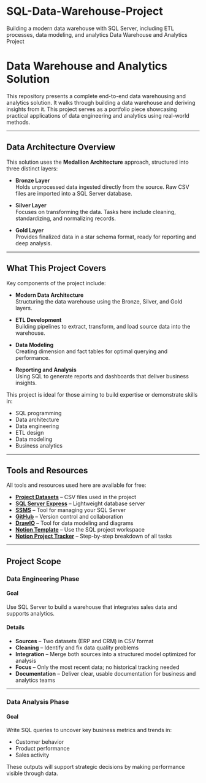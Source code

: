 # SQL-Data-Warehouse-Project
Building a modern data warehouse with SQL Server, including ETL processes, data modeling, and analytics
Data Warehouse and Analytics Project

# Data Warehouse and Analytics Solution

This repository presents a complete end-to-end data warehousing and analytics solution. It walks through building a data warehouse and deriving insights from it. This project serves as a portfolio piece showcasing practical applications of data engineering and analytics using real-world methods.

---

## Data Architecture Overview

This solution uses the **Medallion Architecture** approach, structured into three distinct layers:

- **Bronze Layer**  
  Holds unprocessed data ingested directly from the source. Raw CSV files are imported into a SQL Server database.

- **Silver Layer**  
  Focuses on transforming the data. Tasks here include cleaning, standardizing, and normalizing records.

- **Gold Layer**  
  Provides finalized data in a star schema format, ready for reporting and deep analysis.

---

## What This Project Covers

Key components of the project include:

- **Modern Data Architecture**  
  Structuring the data warehouse using the Bronze, Silver, and Gold layers.

- **ETL Development**  
  Building pipelines to extract, transform, and load source data into the warehouse.

- **Data Modeling**  
  Creating dimension and fact tables for optimal querying and performance.

- **Reporting and Analysis**  
  Using SQL to generate reports and dashboards that deliver business insights.

This project is ideal for those aiming to build expertise or demonstrate skills in:

- SQL programming  
- Data architecture  
- Data engineering  
- ETL design  
- Data modeling  
- Business analytics

---

## Tools and Resources

All tools and resources used here are available for free:

- **[Project Datasets](datasets/)** – CSV files used in the project  
- **[SQL Server Express](https://www.microsoft.com/en-us/sql-server/sql-server-downloads)** – Lightweight database server  
- **[SSMS](https://learn.microsoft.com/en-us/sql/ssms/download-sql-server-management-studio-ssms?view=sql-server-ver16)** – Tool for managing your SQL Server  
- **[GitHub](https://github.com/)** – Version control and collaboration  
- **[DrawIO](https://www.drawio.com/)** – Tool for data modeling and diagrams  
- **[Notion Template](https://www.notion.com/templates/sql-data-warehouse-project)** – Use the SQL project workspace  
- **[Notion Project Tracker](https://thankful-pangolin-2ca.notion.site/SQL-Data-Warehouse-Project-16ed041640ef80489667cfe2f380b269?pvs=4)** – Step-by-step breakdown of all tasks

---

## Project Scope

### Data Engineering Phase

#### Goal

Use SQL Server to build a warehouse that integrates sales data and supports analytics.

#### Details

- **Sources** – Two datasets (ERP and CRM) in CSV format  
- **Cleaning** – Identify and fix data quality problems  
- **Integration** – Merge both sources into a structured model optimized for analysis  
- **Focus** – Only the most recent data; no historical tracking needed  
- **Documentation** – Deliver clear, usable documentation for business and analytics teams

---

### Data Analysis Phase

#### Goal

Write SQL queries to uncover key business metrics and trends in:

- Customer behavior  
- Product performance  
- Sales activity  

These outputs will support strategic decisions by making performance visible through data.
